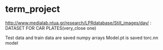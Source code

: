 # term_project

http://www.medialab.ntua.gr/research/LPRdatabase/Still_images/day/ : DATASET FOR CAR PLATES(very_close one)

Test data and train data are saved numpy arrays
Model.pt is saved torc.nn model
